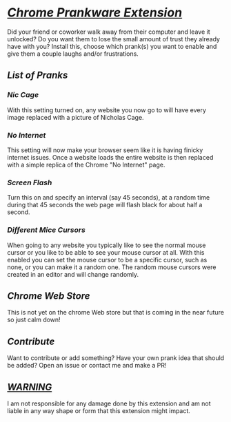 # ***<u>Chrome Prankware Extension</u>***

Did your friend or coworker walk away from their computer and leave it unlocked? 
Do you want them to lose the small amount of trust they already have with you? 
Install this, choose which prank(s) you want to enable and give them a couple laughs and/or frustrations.

## ***List of Pranks***

### ***Nic Cage***

With this setting turned on, any website you now go to will have every image replaced with a picture of Nicholas Cage.

### ***No Internet***

This setting will now make your browser seem like it is having finicky internet issues. Once a website loads the entire website is then replaced with a simple replica of the Chrome "No Internet" page.

### ***Screen Flash***

Turn this on and specify an interval (say 45 seconds), at a random time during that 45 seconds the web page will flash black for about half a second.

### ***Different Mice Cursors***

When going to any website you typically like to see the normal mouse cursor or you like to be able to see your mouse cursor at all. With this enabled you can set the mouse cursor to be a specific cursor, such as none, or you can make it a random one. 
The random mouse cursors were created in an editor and will change randomly. 


## ***Chrome Web Store***
This is not yet on the chrome Web store but that is coming in the near future so just calm down!


## ***Contribute***

Want to contribute or add something? Have your own prank idea that should be added?
Open an issue or contact me and make a PR!

## ***<u>WARNING</u>***
I am not responsible for any damage done by this extension and am not liable in any way shape or form that this extension might impact.